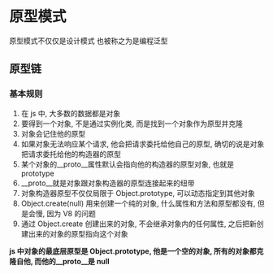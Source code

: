 # 原型模式

原型模式不仅仅是设计模式 也被称之为是编程泛型

## 原型链

### 基本规则

1. 在 js 中, 大多数的数据都是对象
2. 要得到一个对象, 不是通过实例化类, 而是找到一个对象作为原型并克隆
3. 对象会记住他的原型
4. 如果对象无法响应某个请求, 他会把请求委托给他自己的原型, 确切的说是对象把请求委托给他的构造器的原型
5. 某个对象的\_\_proto\_\_属性默认会指向他的构造器的原型对象, 也就是 prototype
6. \_\_proto\_\_就是对象跟对象构造器的原型连接起来的纽带
7. 对象构造器原型不仅仅局限于 Object.prototype, 可以动态指定到其他对象
8. Object.create(null) 用来创建一个纯的对象, 什么属性和方法和原型都没有, 但是会慢, 因为 V8 的问题
9. 通过 Object.create 创建出来的对象, 不会继承对象内的任何属性, 之后把新创建出来的对象的原型指向这个对象

**js 中对象的最底层原型是 Object.prototype, 他是一个空的对象, 所有的对象都克隆自他, 而他的\_\_proto\_\_是 null**
